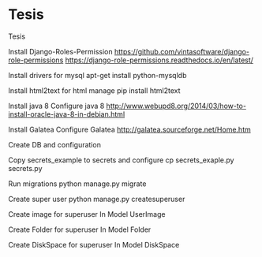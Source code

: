 # Tesis
Tesis


Install Django-Roles-Permission
https://github.com/vintasoftware/django-role-permissions
https://django-role-permissions.readthedocs.io/en/latest/

Install drivers for mysql
apt-get install python-mysqldb

Install html2text for html manage
pip install html2text

Install java 8
Configure java 8
http://www.webupd8.org/2014/03/how-to-install-oracle-java-8-in-debian.html

Install Galatea
Configure Galatea
http://galatea.sourceforge.net/Home.htm

Create DB and configuration

Copy secrets_example to secrets and configure
cp secrets_exaple.py secrets.py

Run migrations
python manage.py migrate

Create super user
python manage.py createsuperuser

Create image for superuser
In Model UserImage

Create Folder for superuser
In Model Folder

Create DiskSpace for superuser
In Model DiskSpace

